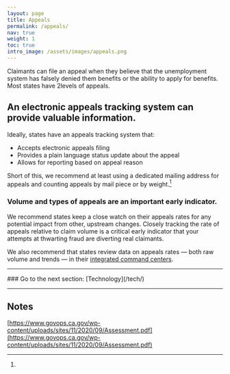 ```yaml
---
layout: page
title: Appeals
permalink: /appeals/
nav: true
weight: 1
toc: true
intro_image: /assets/images/appeals.png
---
```


Claimants can file an appeal when they believe that the unemployment system has falsely denied them benefits or the ability to apply for benefits. Most states have 2levels of appeals.


## An electronic appeals tracking system can provide valuable information.
Ideally, states have an appeals tracking system that: 
*   Accepts electronic appeals filing
*   Provides a plain language status update about the appeal
*   Allows for reporting based on appeal reason 

Short of this, we recommend at least using a dedicated mailing address for appeals and counting appeals by mail piece or by weight.[^119]


### Volume and types of appeals are an important early indicator.
We recommend states keep a close watch on their appeals rates for any potential impact from other, upstream changes. Closely tracking the rate of appeals relative to claim volume is a critical early indicator that your attempts at thwarting fraud are diverting real claimants.

We also recommend that states review data on appeals rates — both raw volume and trends — in their [integrated command centers](/way_forward/#integrated-command-center).

<hr>
### Go to the next section: [Technology](/tech/)
<hr>

<!-- Footnotes themselves at the bottom. -->
## Notes
[^119]:
  [https://www.govops.ca.gov/wp-content/uploads/sites/11/2020/09/Assessment.pdf](https://www.govops.ca.gov/wp-content/uploads/sites/11/2020/09/Assessment.pdf)

